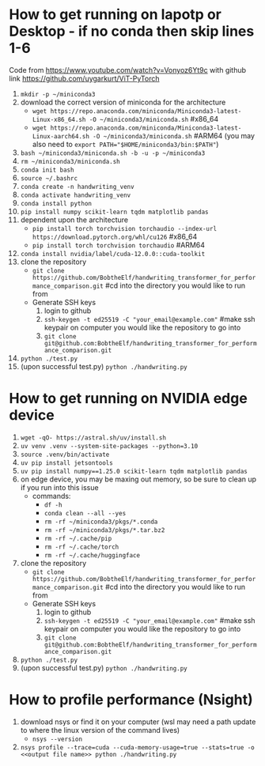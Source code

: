 # How to get running on lapotp or Desktop - if no conda then skip lines 1-6

Code from https://www.youtube.com/watch?v=Vonyoz6Yt9c with github link https://github.com/uygarkurt/ViT-PyTorch

1. ```mkdir -p ~/miniconda3```
2. download the correct version of miniconda for the architecture
    - ```wget https://repo.anaconda.com/miniconda/Miniconda3-latest-Linux-x86_64.sh -O ~/miniconda3/miniconda.sh``` #x86_64
    - ```wget https://repo.anaconda.com/miniconda/Miniconda3-latest-Linux-aarch64.sh -O ~/miniconda3/miniconda.sh``` #ARM64 (you may also need to ```export PATH="$HOME/miniconda3/bin:$PATH"```)
3. ```bash ~/miniconda3/miniconda.sh -b -u -p ~/miniconda3```
4. ```rm ~/miniconda3/miniconda.sh```
5. ```conda init bash```
6. ```source ~/.bashrc```
7. ```conda create -n handwriting_venv```
8. ```conda activate handwriting_venv```
8. ```conda install python```
9. ```pip install numpy scikit-learn tqdm matplotlib pandas```
10. dependent upon the architecture
    - ```pip install torch torchvision torchaudio --index-url https://download.pytorch.org/whl/cu126``` #x86_64
    - ```pip install torch torchvision torchaudio``` #ARM64
11. ```conda install nvidia/label/cuda-12.0.0::cuda-toolkit```
12. clone the repository
    - ```git clone https://github.com/BobtheElf/handwriting_transformer_for_performance_comparison.git``` #cd into the directory you would like to run from
    - Generate SSH keys
        1. login to github
        2. ```ssh-keygen -t ed25519 -C "your_email@example.com"``` #make ssh keypair on computer you would like the repository to go into
        3. ```git clone git@github.com:BobtheElf/handwriting_transformer_for_performance_comparison.git```
13. ```python ./test.py```
14. (upon successful test.py) ```python ./handwriting.py```

# How to get running on NVIDIA edge device
1. ```wget -qO- https://astral.sh/uv/install.sh```
2. ```uv venv .venv --system-site-packages --python=3.10```
3. ```source .venv/bin/activate```
4. ```uv pip install jetsontools```
5. ```uv pip install numpy==1.25.0 scikit-learn tqdm matplotlib pandas```
6. on edge device, you may be maxing out memory, so be sure to clean up if you run into this issue
    - commands:
        - ```df -h```
        - ```conda clean --all --yes```
        - ```rm -rf ~/miniconda3/pkgs/*.conda```
        - ```rm -rf ~/miniconda3/pkgs/*.tar.bz2```
        - ```rm -rf ~/.cache/pip```
        - ```rm -rf ~/.cache/torch```
        - ```rm -rf ~/.cache/huggingface```
12. clone the repository
    - ```git clone https://github.com/BobtheElf/handwriting_transformer_for_performance_comparison.git``` #cd into the directory you would like to run from
    - Generate SSH keys
        1. login to github
        2. ```ssh-keygen -t ed25519 -C "your_email@example.com"``` #make ssh keypair on computer you would like the repository to go into
        3. ```git clone git@github.com:BobtheElf/handwriting_transformer_for_performance_comparison.git```
13. ```python ./test.py```
14. (upon successful test.py) ```python ./handwriting.py```

# How to profile performance (Nsight)
1. download nsys or find it on your computer (wsl may need a path update to where the linux version of the command lives)
    - ```nsys --version```
2. ```nsys profile --trace=cuda --cuda-memory-usage=true --stats=true -o <<output file name>> python ./handwriting.py```